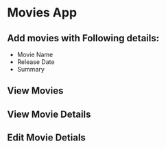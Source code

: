 # Movies App
## Add movies with Following details:
* Movie Name
* Release Date
* Summary
## View Movies
## View Movie Details
## Edit Movie Detials